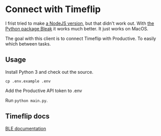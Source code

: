 # Connect with Timeflip

I frist tried to make [a NodeJS version](https://github.com/martijngastkemper/timeflip-client), but that didn't work out. With [the Python package Bleak](https://github.com/hbldh/bleak) it works much better. It just works on MacOS.

The goal with this client is to connect Timeflip with Productive. To easily which between tasks.

## Usage

Install Python 3 and check out the source.

`cp .env.example .env`

Add the Productive API token to .env

Run `python main.py`.

## Timeflip docs

[BLE documentation](https://github.com/DI-GROUP/TimeFlip.Docs/blob/master/Hardware/BLE_device_commutication_protocol_v3.0_en.md)